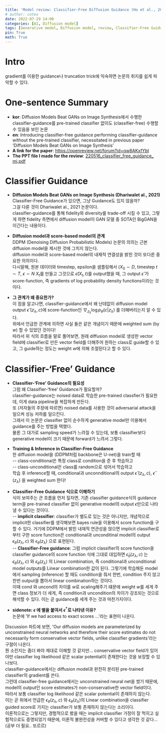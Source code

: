 ```yaml
---
title: 'Model review: Classifier-Free Diffusion Guidance (Ho et al., 2021)'
# author: cotes
date: 2022-07-29 14:00
categories: [AI, Diffusion model]
tags: [Generative model, Diffusion model, review, Classifier-Free Guidance, Classifier Guidance]
pin: True
math: True
---
```

# Intro
gradient를 이용한 guidance나 truncation trick에 익숙하면 논문의 취지를 쉽게 파악할 수 있다.  

# One-sentence Summary
- **kor**: Diffusion Models Beat GANs on Image Synthesis에서 수행한 classifier-guidance를 pre-trained classifier 없이도 (classifier-free) 수행할 수 있음을 보인 논문  
- **en**: Introducing classifier-free guidance performing classifier-guidance without the pre-trained classifier, necessitated in previous paper ‘Diffusion Models Beat GANs on Image Synthesis’  
- **A link for the paper**: <https://openreview.net/forum?id=qw8AKxfYbI>
- **The PPT file I made for the review**: [220516_classifier_free_guidance_ mj.pdf](https://github.com/mjbooo/mjbooo.github.io/files/9216156/220516_classifier_free_guidance_with_ref_mj.pdf)

# Classifier Guidance
- **Diffusion Models Beat GANs on Image Synthesis (Dhariwalet al., 2021)**  
Classifier-Free Guidance가 있으면, 그냥 Guidance도 있지 않을까?  
그걸 다룬 것이 Dhariwalet al., 2021 논문이다.  
classifier-guidance를 통해 fidelity와 diversity를 trade-off 시킬 수 있고, 그렇게 하면 fidelity 측면에서 diffusion model이 GAN 모델 중 SOTA인 BigGAN을 이긴다는 내용이다.  

- **Diffusion model과 score-based model의 관계**  
DDPM (Denoising Diffusion Probabilistic Models) 논문의 의의는 근본 diffusion model을 제시한 것에 그치지 않는다.  
diffusion model과 score-based model의 내재적 연결성을 밝힌 것이 또다른 중요한 의의이다.  
다시말해, 원본 데이터와 timestep, epsilon을 샘플링해서 ($X_0\sim D$, timestep $t\sim T$, $\epsilon \sim N$ $X_t$를 만들고 그것으로 $\hat{\epsilon} (X_t, t)$를 output했을 때, 그 output $\hat{\epsilon}$ 가 score-function, 즉 gradients of log probability density functions이라는 것이다.  

<!-- 6p 사진 -->
- **그 관계가 왜 중요한가?**  
이 점을 알고나면, classifier-guidance에서 왜 난데없이 diffusion model output $\hat{\epsilon}$ ${(z_{\lambda},c)}$에 score-function인 $\nabla_{z_{\lambda}} \log p_{\theta} (c|z_{\lambda})$ 를 더해버리는지 알 수 있다.  
위에서 언급한 관계에 의하면 사실 둘은 같은 개념이기 때문에 weighted sum (by $w$) 할 수 있었던 것이다!  
따라서 위 식의 흐름을 말로 풀어보면, 원래 diffusion model로 생성한 vector field에 classifier로 만든 vector field를 더해주어 원하는 class로 guide할 수 있고, 그 guide하는 정도는 weight $w$에 의해 조절된다고 할 수 있다. 


# Classifier-‘Free’ Guidance      
- **Classifier-‘Free’ Guidance의 필요성**  
그럼 왜 Classifier-‘free’ Guidance가 필요할까?  
classifier-guidance는 noised data로 학습한 pre-trained classfier가 필요한데, 이게 data pipeline을 복잡하게 만든다.  
또 (저자들의 주장에 따르면) noised data를 사용한 것이 adversarial attack을 일으켜 성능 저하를 일으킨다.  
그래서 이 논문은 classifier 없이 순수하게 generative model만 이용해서 guidance를 주는 방법을 택했다.  
물론 그 대가로 sampling speed가 느려질 수 있는데, 보통 classifier보다 generative model이 크기 때문에 forward가 느려서 그렇다.

- **Training & Inference in Classifier-Free Guidance**  
한 diffusion model을 (DDPM처럼 backbone은 U-net)을 train할 때  
-- class-conditional은 특정 class로 condition을 준 후 학습하고  
-- class-unconditional은 class를 random으로 섞어서 학습하고  
학습 후 inference할 때, conditional과 unconnditional의 output $\hat{\epsilon}$ ${(z_{\lambda},c)}$, $\hat{\epsilon}$ ${(z_{\lambda})}$ 을 weighted sum 한다!

<!-- 10p 사진 -->
- **Classifier-Free Guidance 식으로 이해하기**  
식이 보여주는 큰 흐름을 먼저 짚자면, 기존 classifier guidance식의 guidance term을 pre-trained classifier 없이 generative model의 output $\epsilon$만으로 나타낼 수 있다는 것이다.  
-- **implicit classifier**: classifier가 별도로 있는 것은 아니지만, 개념적으로 implicit한 classifier를 생각해보면 bayes rule을 이용해서 score function을 구할 수 있다. 
거기에 DDPM에서 밝힌 내재적 연관성을 얹으면 implicit classifier로부터 구한 score function은 conditional과 unconditinal  model의 output  $\epsilon_{\theta} (z_{\lambda}, c)$ 와 $\epsilon_{\theta} (z_{\lambda})$ 으로 표현된다.  
-- **Classifier-Free guidance**: 그럼 implicit classifier의 score function을 classifier guidance의 score function 식에 그대로 대입하면 $\tilde\epsilon_{\theta} (z_{\lambda}, c)$ 는 $\epsilon_{\theta} (z_{\lambda}, c)$ 와 $\epsilon_{\theta} (z_{\lambda})$ 의 Linear combination, 즉  conditional과 unconditional model outputs를 Linear combination한 값이 된다. 
그렇기에 학습해둔 model에서 sampling (inference) 할 때도 condition을 줘서 한번, condition 주지 않고 한번 output을 뽑아서 linear combination하는 것이다.  
이때 cond 와 uncond의 차이를 $w$로 scaling해주기 떄문에 weight $w$를 세게 주면 class 정보가 더 세게, 즉 condition과 uncondition의 차이가 강조되는 것으로 해석할 수 있다.
이는 곧 guidance를 세게 주는 것과 마찬가지이다.  


- **sidenote: $\epsilon$ 에 별을 붙여서 $\epsilon^*$로 나타낸 이유?**  
논문에 'If we had access to exact scores ...'라는 표현이 나온다.  
<!-- 그런데 classifier-free guidance에서는 unconditional과 conditional case가 generative model을 share하는 형태이다.   -->
Discussion 파트에 보면, 'Our diffusion models are parameterized by unconstrained neural networks and therefore their score estimates do not necessarily form conservative vector fields, unlike classifier gradients'라는 구절이 나온다.  
뭔 소린지는 좀더 봐야 제대로 이해할 것 같지만... conservative vector field가 있어야만 classifier log likelihood 같은 scalar potential이 존재한다는 것을 보장할 수 있나보다.  
classifier-guidance에서는 diffusion model과 완전히 분리된 pre-trained classifier의 gradient를 쓴다.  
그런데 classifier-free guidance에서는 unconstrained neural net을 썼기 때문에, model의 output인 score estimates가 non-conservative한 vector field이다.  
따라서 보통 classifier log likelihood 같은 scalar potential이 존재하지 않는다.  
이는 곧 위에서 언급한 $\epsilon_{\theta} (z_{\lambda}, c)$ 와 $\epsilon_{\theta} (z_{\lambda})$의 Linear combination을 classifier guided score로 가지는 classifier가 보통 존재하지 않는다는 소리이다.  
이론적으로는 그렇지만, 경험적으로 봤을 때는 implicit classifier 가정이 잘 먹히고 실험적으로도 증명되었기 때문에, 이론적 불완전성을 커버할 수 있다고 생각한 것 같다...(공부 더 필요.. 또르르)
<!-- 따라서 forward 과정에서 $\hat{\epsilon}$ ${(z_{\lambda},c)}$, $\hat{\epsilon}$ ${(z_{\lambda})}$ 를 완전히 분리해서 생각할 수 없다.   -->
<!-- 하지만 모델 $\epsilon_{\theta}$가 마치 분리된 것처럼 각각을 잘 estimate한다고 치고 implicit classifier 식을 도출하는 것 같다. -->